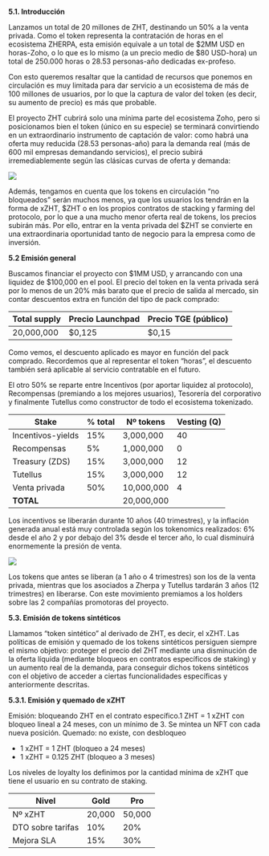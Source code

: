 **5.1. Introducción**

Lanzamos un total de 20 millones de ZHT, destinando un 50% a la venta privada. Como el token representa la contratación de horas en el ecosistema ZHERPA, esta emisión equivale a un total de $2MM USD en horas-Zoho, o lo que es lo mismo (a un precio medio de $80 USD-hora) un total de 250.000 horas o 28.53 personas-año dedicadas ex-profeso. 

Con esto queremos resaltar que la cantidad de recursos que ponemos en circulación es muy limitada para dar servicio a un ecosistema de más de 100 millones de usuarios, por lo que la captura de valor del token (es decir, su aumento de precio) es más que probable.

El proyecto ZHT cubrirá solo una mínima parte del ecosistema Zoho, pero si posicionamos bien el token (único en su especie) se terminará convirtiendo en un extraordinario instrumento de captación de valor: como habrá una oferta muy reducida (28.53 personas-año) para la demanda real (más de 600 mil empresas demandando servicios), el precio subirá irremediablemente según las clásicas curvas de oferta y demanda:

![](https://d1ddeojt5lrj1t.cloudfront.net/launchpads/zherpa/intro_token.png)

Además, tengamos en cuenta que los tokens en circulación “no bloqueados” serán muchos menos, ya que los usuarios los tendrán en la forma de xZHT, $ZHT o en los propios contratos de stacking y farming del protocolo, por lo que a una mucho menor oferta real de tokens, los precios subirán más. Por ello, entrar en la venta privada del $ZHT se convierte en una extraordinaria oportunidad tanto de negocio para la empresa como de inversión.

**5.2 Emisión general**

Buscamos financiar el proyecto con $1MM USD, y arrancando con una liquidez de $100,000 en el pool. El precio del token en la venta privada será por lo menos de un 20% más barato que el precio de salida al mercado, sin contar descuentos extra en función del tipo de pack comprado:

| Total supply | Precio Launchpad | Precio TGE (público) |
| -- | -- | -- |
| 20,000,000 | $0,125 | $0,15 |

Como vemos, el descuento aplicado es mayor en función del pack comprado. Recordemos que al representar el token “horas”, el descuento también será aplicable al servicio contratable en el futuro.

El otro 50% se reparte entre Incentivos (por aportar liquidez al protocolo), Recompensas (premiando a los mejores usuarios), Tesorería del corporativo y finalmente Tutellus como constructor de todo el ecosistema tokenizado.

| Stake | % total | Nº tokens | Vesting (Q) |
| -- | -- | -- | -- |
| Incentivos-yields | 15% | 3,000,000 | 40 |
| Recompensas | 5% | 1,000,000 | 0 |
| Treasury (ZDS) | 15% | 3,000,000 | 12 |
| Tutellus | 15% | 3,000,000 | 12 |
| Venta privada | 50% | 10,000,000 | 4 |
| **TOTAL** |  | 20,000,000 |  |

Los incentivos se liberarán durante 10 años (40 trimestres), y la inflación generada anual está muy controlada según los tokenomics realizados: 6% desde el año 2 y por debajo del 3% desde el tercer año, lo cual disminuirá enormemente la presión de venta.

![](https://d1ddeojt5lrj1t.cloudfront.net/launchpads/zherpa/emision_general.png)

Los tokens que antes se liberan (a 1 año o 4 trimestres) son los de la venta privada, mientras que los asociados a Zherpa y Tutellus tardarán 3 años (12 trimestres) en liberarse. Con este movimiento premiamos a los holders sobre las 2 compañías promotoras del proyecto.

**5.3. Emisión de tokens sintéticos**

Llamamos “token sintético” al derivado de ZHT, es decir, el xZHT. Las políticas de emisión y quemado de los tokens sintéticos persiguen siempre el mismo objetivo: proteger el precio del ZHT mediante una disminución de la oferta líquida (mediante bloqueos en contratos específicos de staking) y un aumento real de la demanda, para conseguir dichos tokens sintéticos con el objetivo de acceder a ciertas funcionalidades específicas y anteriormente descritas.

**5.3.1. Emisión y quemado de xZHT**

Emisión: bloqueando ZHT en el contrato específico.1 ZHT = 1 xZHT con bloqueo lineal a 24 meses, con un mínimo de 3. Se mintea un NFT con cada nueva posición.
Quemado: no existe, con desbloqueo
- 1 xZHT = 1 ZHT (bloqueo a 24 meses)
- 1 xZHT = 0.125 ZHT (bloqueo a 3 meses)

Los niveles de loyalty los definimos por la cantidad mínima de xZHT que tiene el usuario en su contrato de staking.

| Nivel | Gold | Pro |
| -- | -- | -- | 
| Nº xZHT | 20,000 | 50,000 | 
| DTO sobre tarifas | 10% | 20% |
| Mejora SLA | 15% | 30% |
